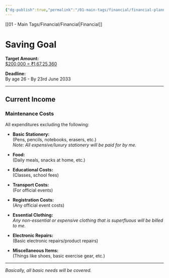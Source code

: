 ```yaml
---
{"dg-publish":true,"permalink":"/01-main-tags/financial/financial-planning/financial-planning/","created":"2024-11-18T16:47:31.760+05:30","updated":"2024-10-11T00:36:13.000+05:30"}
---
```


[[01 - Main Tags/Financial/Financial\|Financial]]
# Saving Goal

**Target Amount:**  
[$200,000 = ₹1,67,25,360](https://finance.yahoo.com/news/charlie-munger-said-way-hands-140014519.html)

**Deadline:**  
By age 26 - By 23rd June 2033

---

## Current Income

### Maintenance Costs
All expenditures excluding the following:

- **Basic Stationery:**  
  (Pens, pencils, notebooks, erasers, etc.)  
  *Note: All expensive/luxury stationery will be paid for by me.*

- **Food:**  
  (Daily meals, snacks at home, etc.)

- **Educational Costs:**  
  (Classes, school fees)

- **Transport Costs:**  
  (For official events)

- **Registration Costs:**  
  (Any official event costs)

- **Essential Clothing:**  
  *Any non-essential or expensive clothing that is superfluous will be billed to me.*

- **Electronic Repairs:**  
  (Basic electronic repairs/product repairs)

- **Miscellaneous Items:**  
  (Things like shoes, basic exercise gear, etc.)

---

*Basically, all basic needs will be covered.*
